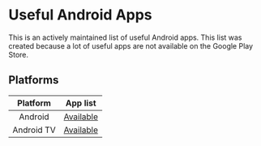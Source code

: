 # Useful Android Apps

This is an actively maintained list of useful Android apps. This list was created because a lot of useful apps are not available on the Google Play Store.

## Platforms
| Platform | App list |
| :-: | :-: |
| Android | [Available](Android/Apps.md) |
| Android TV | [Available](Android/Apps-TV.md) |

